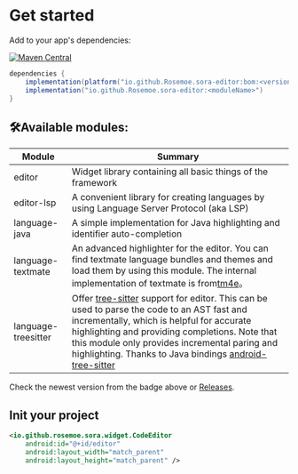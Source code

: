 # Get started
Add to your app's dependencies:

[![Maven Central](https://img.shields.io/maven-central/v/io.github.Rosemoe.sora-editor/editor.svg?label=Maven%20Central)]((https://search.maven.org/search?q=io.github.Rosemoe.sora-editor%20editor))

```groovy
dependencies {
    implementation(platform("io.github.Rosemoe.sora-editor:bom:<versionName>"))
    implementation("io.github.Rosemoe.sora-editor:<moduleName>")
}
```

## 🛠️Available modules:

| Module              | Summary                                                                                                                                                                                                                                                                                                                                                                                                           |
| ------------------- | ----------------------------------------------------------------------------------------------------------------------------------------------------------------------------------------------------------------------------------------------------------------------------------------------------------------------------------------------------------------------------------------------------------------- |
| editor              | Widget library containing all basic things of the framework                                                                                                                                                                                                                                                                                                                                                       |
| editor-lsp          | A convenient library for creating languages by using Language Server Protocol (aka LSP)                                                                                                                                                                                                                                                                                                                           |
| language-java       | A simple implementation for Java highlighting and identifier auto-completion                                                                                                                                                                                                                                                                                                                                      |
| language-textmate   | An advanced highlighter for the editor. You can find textmate language bundles and themes and load them by using this module. The internal implementation of textmate is from[tm4e](https://github.com/eclipse/tm4e)。                                                                                                                                                                                            |
| language-treesitter | Offer [tree-sitter](https://tree-sitter.github.io/tree-sitter/) support for editor. This can be used to parse the code to an AST fast and incrementally, which is helpful for accurate highlighting and providing completions. Note that this module only provides incremental paring and highlighting. Thanks to Java bindings [android-tree-sitter](https://github.com/AndroidIDEOfficial/android-tree-sitter/) |

Check the newest version from the badge above or [Releases](https://github.com/Rosemoe/CodeEditor/releases).

## Init your project

```xml
<io.github.rosemoe.sora.widget.CodeEditor
    android:id="@+id/editor"
    android:layout_width="match_parent"
    android:layout_height="match_parent" />
```